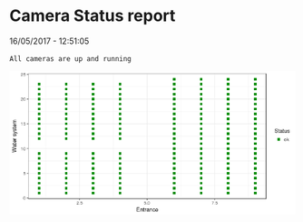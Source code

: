 Camera Status report
================
16/05/2017 - 12:51:05

    All cameras are up and running

![](camreport_files/figure-markdown_github/unnamed-chunk-2-1.png)
